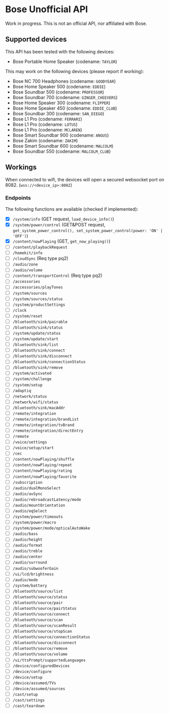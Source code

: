 # Bose Unofficial API

Work in progress. This is not an official API, nor affiliated with Bose.

## Supported devices

This API has been tested with the following devices:

- Bose Portable Home Speaker (codename: `TAYLOR`)

This may work on the following devices (please report if working):

- Bose NC 700 Headphones (codename: `GOODYEAR`)
- Bose Home Speaker 500 (codename: `EDDIE`)
- Bose Soundbar 500 (codename: `PROFESSOR`)
- Bose Soundbar 700 (codename: `GINGER_CHEEVERS`)
- Bose Home Speaker 300 (codename: `FLIPPER`)
- Bose Home Speaker 450 (codename: `EDDIE_CLUB`)
- Bose Soundbar 300 (codename: `SAN_DIEGO`)
- Bose L1 Pro (codename: `FERRARI`)
- Bose L1 Pro (codename: `LOTUS`)
- Bose L1 Pro (codename: `MCLAREN`)
- Bose Smart Soundbar 900 (codename: `ANGUS`)
- Bose Zakim (codename: `ZAKIM`)
- Bose Smart Soundbar 600 (codename: `MALCOLM`)
- Bose Soundbar 550 (codename: `MALCOLM_CLUB`)

## Workings

When connected to wifi, the devices will open a secured websocket port on 8082. (`wss://<device_ip>:8082`)

### Endpoints

The following functions are available (checked if implemented):

- [x] `/system/info` (GET request, `load_device_info()`)
- [x] `/system/power/control` (GET&POST request, `get_system_power_control(), set_system_power_control(power: 'ON' | 'OFF')`)
- [x] `/content/nowPlaying` (GET, `get_now_playing()`)
- [ ] `/content/playbackRequest`
- [ ] `/homekit/info`
- [ ] `/cloudSync` (Req type pq2)
- [ ] `/audio/zone`
- [ ] `/audio/volume`
- [ ] `/content/transportControl` (Req type pq2)
- [ ] `/accessories`
- [ ] `/accessories/playTones`
- [ ] `/system/sources`
- [ ] `/system/sources/status`
- [ ] `/system/productSettings`
- [ ] `/clock`
- [ ] `/system/reset`
- [ ] `/bluetooth/sink/pairable`
- [ ] `/bluetooth/sink/status`
- [ ] `/system/update/status`
- [ ] `/system/update/start`
- [ ] `/bluetooth/sink/list`
- [ ] `/bluetooth/sink/connect`
- [ ] `/bluetooth/sink/disconnect`
- [ ] `/bluetooth/sink/connectionStatus`
- [ ] `/bluetooth/sink/remove`
- [ ] `/system/activated`
- [ ] `/system/challenge`
- [ ] `/system/setup`
- [ ] `/adaptiq`
- [ ] `/network/status`
- [ ] `/network/wifi/status`
- [ ] `/bluetooth/sink/macAddr`
- [ ] `/remote/integration`
- [ ] `/remote/integration/brandList`
- [ ] `/remote/integration/tvBrand`
- [ ] `/remote/integration/directEntry`
- [ ] `/remote`
- [ ] `/voice/settings`
- [ ] `/voice/setup/start`
- [ ] `/cec`
- [ ] `/content/nowPlaying/shuffle`
- [ ] `/content/nowPlaying/repeat`
- [ ] `/content/nowPlaying/rating`
- [ ] `/content/nowPlaying/favorite`
- [ ] `/subscription`
- [ ] `/audio/dualMonoSelect`
- [ ] `/audio/avSync`
- [ ] `/audio/rebroadcastLatency/mode`
- [ ] `/audio/mountOrientation`
- [ ] `/audio/eqSelect`
- [ ] `/system/power/timeouts`
- [ ] `/system/power/macro`
- [ ] `/system/power/mode/opticalAutoWake`
- [ ] `/audio/bass`
- [ ] `/audio/height`
- [ ] `/audio/format`
- [ ] `/audio/treble`
- [ ] `/audio/center`
- [ ] `/audio/surround`
- [ ] `/audio/subwooferGain`
- [ ] `/ui/lcd/brightness`
- [ ] `/audio/mode`
- [ ] `/system/battery`
- [ ] `/bluetooth/source/list`
- [ ] `/bluetooth/source/status`
- [ ] `/bluetooth/source/pair`
- [ ] `/bluetooth/source/pairStatus`
- [ ] `/bluetooth/source/connect`
- [ ] `/bluetooth/source/scan`
- [ ] `/bluetooth/source/scanResult`
- [ ] `/bluetooth/source/stopScan`
- [ ] `/bluetooth/source/connectionStatus`
- [ ] `/bluetooth/source/disconnect`
- [ ] `/bluetooth/source/remove`
- [ ] `/bluetooth/source/volume`
- [ ] `/ui/ttsPrompt/supportedLanguages`
- [ ] `/device/configuredDevices`
- [ ] `/device/configure`
- [ ] `/device/setup`
- [ ] `/device/assumed/TVs`
- [ ] `/device/assumed/sources`
- [ ] `/cast/setup`
- [ ] `/cast/settings`
- [ ] `/cast/teardown`
